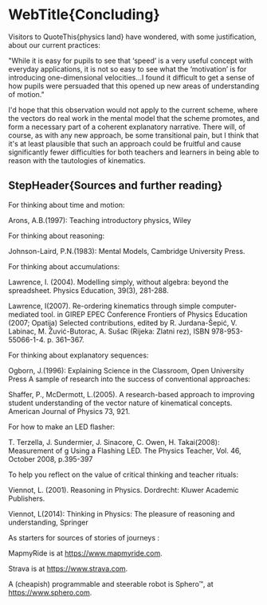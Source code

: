# WebTitle{Concluding}

Visitors to QuoteThis{physics land} have wondered, with some justification, about our current practices:

"While it is easy for pupils to see that ‘speed’ is a very useful concept with everyday applications, it is not so easy to see what the ‘motivation’ is for introducing one-dimensional velocities...I found it difficult to get a sense of how pupils were persuaded that this opened up new areas of understanding of motion."

I'd hope that this observation would not apply to the current scheme, where the vectors do real work in the mental model that the scheme promotes, and form a necessary part of a coherent explanatory narrative. There will, of course, as with any new approach, be some transitional pain, but I think that it's at least plausible that such an approach could be fruitful and cause significantly fewer difficulties for both teachers and learners in being able to reason with the tautologies of kinematics.

## StepHeader{Sources and further reading}

For thinking about time and motion:

Arons, A.B.(1997): Teaching introductory physics, Wiley

For thinking about reasoning:

Johnson-Laird, P.N.(1983): Mental Models, Cambridge University Press.

For thinking about accumulations:

Lawrence, I. (2004). Modelling simply, without algebra: beyond the spreadsheet. Physics Education, 39(3), 281-288.

Lawrence, I(2007). Re-ordering kinematics through simple computer-mediated tool. in GIREP EPEC Conference Frontiers of Physics Education (2007; Opatija) Selected contributions, edited by R. Jurdana-Šepić, V. Labinac, M. Žuvić-Butorac, A. Sušac (Rijeka: Zlatni rez), ISBN 978-953-55066-1-4. p. 361–367.

For thinking about explanatory sequences:

Ogborn, J.(1996): Explaining Science in the Classroom, Open University Press
A sample of research into the success of conventional approaches:

Shaffer, P., McDermott, L.(2005). A research-based approach to improving student understanding of the vector nature of kinematical concepts. American Journal of Physics 73, 921.

For how to make an LED flasher:

T. Terzella, J. Sundermier, J. Sinacore, C. Owen, H. Takai(2008): Measurement of g Using a Flashing LED. The Physics Teacher, Vol. 46, October 2008, p.395-397

To help you reflect on the value of critical thinking and teacher rituals:

Viennot, L. (2001). Reasoning in Physics. Dordrecht: Kluwer Academic Publishers.

Viennot, L(2014): Thinking in Physics: The pleasure of reasoning and understanding, Springer

As starters for sources of stories of journeys :

MapmyRide is at https://www.mapmyride.com.

Strava is at https://www.strava.com.

A (cheapish) programmable and steerable robot is Sphero™, at https://www.sphero.com.
